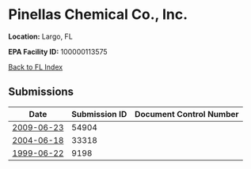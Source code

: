 # Pinellas Chemical Co., Inc.

**Location:** Largo, FL

**EPA Facility ID:** 100000113575

[Back to FL Index](../../index.md)

## Submissions

| Date | Submission ID | Document Control Number |
|------|--------------|-------------------------|
| [2009-06-23](submissions/54904.md) | 54904 |  |
| [2004-06-18](submissions/33318.md) | 33318 |  |
| [1999-06-22](submissions/9198.md) | 9198 |  |
